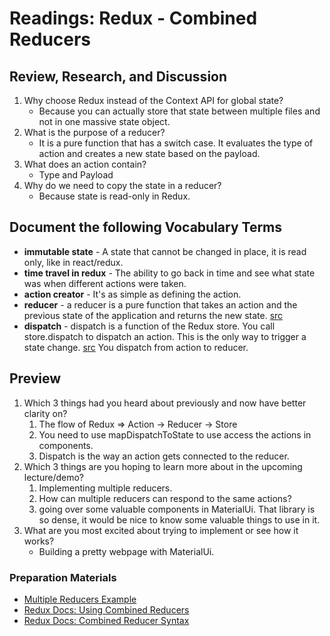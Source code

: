 # Readings: Redux - Combined Reducers

## Review, Research, and Discussion

1. Why choose Redux instead of the Context API for global state?
    - Because you can actually store that state between multiple files and not in one massive state object.
1. What is the purpose of a reducer?
    - It is a pure function that has a switch case. It evaluates the type of action and creates a new state based on the payload.
1. What does an action contain?
    - Type and Payload
1. Why do we need to copy the state in a reducer?
    - Because state is read-only in Redux.

## Document the following Vocabulary Terms

- **immutable state** - A state that cannot be changed in place, it is read only, like in react/redux.
- **time travel in redux** - The ability to go back in time and see what state was when different actions were taken.
- **action creator** - It's as simple as defining the action.
- **reducer** - a reducer is a pure function that takes an action and the previous state of the application and returns the new state. [src](https://www.pluralsight.com/guides/how-to-write-redux-reducer)
- **dispatch** - dispatch is a function of the Redux store. You call store.dispatch to dispatch an action. This is the only way to trigger a state change. [src](https://react-redux.js.org/using-react-redux/connect-mapdispatch) You dispatch from action to reducer.

## Preview

1. Which 3 things had you heard about previously and now have better clarity on?
    1. The flow of Redux => Action -> Reducer -> Store
    1. You need to use mapDispatchToState to use access the actions in components.
    1. Dispatch is the way an action gets connected to the reducer.
1. Which 3 things are you hoping to learn more about in the upcoming lecture/demo?
    1. Implementing multiple reducers.
    1. How can multiple reducers can respond to the same actions?
    1. going over some valuable components in MaterialUi. That library is so dense, it would be nice to know some valuable things to use in it.
1. What are you most excited about trying to implement or see how it works?
    - Building a pretty webpage with MaterialUi.

### Preparation Materials

- [Multiple Reducers Example](https://www.youtube.com/watch?v=gBER4Or86hE)
- [Redux Docs: Using Combined Reducers](https://redux.js.org/recipes/structuring-reducers/using-combinereducers/)
- [Redux Docs: Combined Reducer Syntax](https://redux.js.org/api/combinereducers/)
